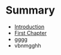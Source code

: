 # Summary

* [Introduction](README.md)
* [First Chapter](chapter1.md)
* [gggg](gggg.md)
* vbnmgghh

